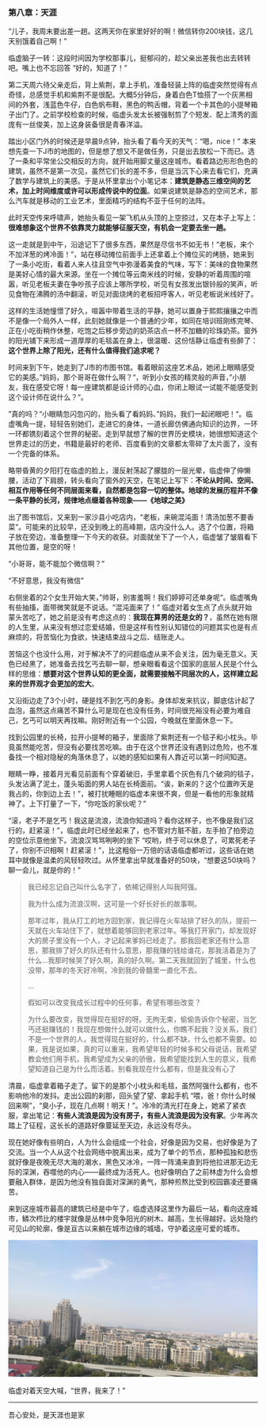 ### 第八章：天涯

“儿子，我周末要出差一趟。这两天你在家里好好的啊！微信转你200块钱，这几天别饿着自己啊！”

临虚脑子一转：这段时间因为学校那事儿，挺郁闷的，趁父亲出差我也出去转转吧。嘴上也不忘回答 “好的，知道了！” 

第二天周六待父亲走后，背上紫荆，拿上手机，准备轻装上阵的临虚突然觉得有点奇怪，总感觉手机和紫荆不是很配。大概5分钟后，身着白色T恤搭了一个灰黑相间的外套，浅蓝色牛仔，白色帆布鞋，黑色的鸭舌帽，背着一个卡其色的小提琴箱子出门了。之前学校检查的时候，临虚头发太长被强制剪了个短发、配上清秀的面庞有一丝俊美，加上这身装备很是青春洋溢。

踏出小区门外的时候还是早晨9点钟，抬头看了看今天的天气：“嗯，nice！” 本来想先查一下J市的地图的，但是想了想又不是做任务，只是出去放松一下而已。选了一条和平常坐公交相反的方向，就开始用脚丈量这座城市。看着路边形形色色的建筑，虽然不是第一次见，虽然它们长的差不多，但是当沉下心来去看它们，充满了数学与建筑上的美感。于是从怀里拿出个小笔记本：**建筑是静态三维空间的艺术，加上时间维度或许可以形成传说中的位面**。如果说建筑是静态的空间艺术，那么汽车就是移动的工业艺术，里面精巧的结构不亚于任何的法阵。

此时天空传来呼啸声，她抬头看见一架飞机从头顶的上空掠过，又在本子上写上：**很难想象这个世界不依靠灵力就能够征服天空，有机会一定要去坐一趟。**

这一走就是到中午，沿途记下了很多东西，果然是尽信书不如无书！“老板，来个不加洋葱的烤冷面！”，站在移动摊位前面手上还拿着上个摊位买的烤肠，她来到了一条小吃街，看着人来人往且空气中弥漫着美食的气味，写下：美味的食物果然是美好心情的最大来源。坐在一个摊位等云南米线的时候，安静的听着周围的喧嚣，听见老板夫妻在争吵孩子应该上哪所学校，听见有女孩发出银铃般的笑声，听见食物在沸腾的汤中翻滚，听见对面烧烤的老板招呼客人，听见老板说米线好了。

这样的生活她憧憬了好久，喧嚣中带着生活的平静，她可以置身于熙熙攘攘之中而不是像一个局外人一样，此刻她就像是一个普通的少年，如同在培训班刚练完琴、正在小吃街稍作休整，吃饱之后移步旁边的奶茶店点一杯不加糖的珍珠奶茶。窗外的阳光铺下来形成一道厚厚的毛毯盖在身上，很温暖、这份恬静让临虚有些醉了：**这个世界上除了阳光，还有什么值得我们追求呢？**

时间来到下午，她走到了J市的市图书馆。看着眼前这座艺术品，她闭上眼睛感受它的美感。”妈妈，那个哥哥在做什么啊？“，听到小女孩的精灵般的声音，”小朋友，我在感受它呀！每一座建筑都是设计师的心血，你闭上眼试一试能不能感受到这个设计师在说什么？“。

”真的吗？“小眼睛忽闪忽闪的，抬头看了看妈妈、”妈妈，我们一起闭眼吧！“。临虚嘴角一提，轻轻告别她们，走进它的身体，一道长廊仿佛通向知识的边界，一环一环都镌刻着这个世界的秘密。走到早就想了解的世界历史模块，她很想知道这个世界走过的历史，书籍是最好的老师、百度看到的文章都太零碎了太片面了，没有一个完备的体系。

略带昏黄的夕阳打在临虚的脸上，漫反射荡起了朦胧的一层光晕，临虚伸了伸懒腰，活动了下肩膀，转头看向了窗外的天空，在笔记上写下：**不论从时间、空间、相互作用等任何不同层面来看，自然都是包容一切的整体。地球的发展历程并不像一条平静的长河，规律地点缀着各种现象——《地球之美》**

出了图书馆后，又来到一家沙县小吃店内，“老板，来碗混沌面！清汤加葱不要香菜”。可能来的比较早，还没到晚上的高峰期，店内没什么人。选了个位置，将箱子放在旁边，准备整理一下今天的收获。对面就坐下了一个人，临虚皱了皱眉看下其他位置，是空的呀！

“小哥哥，能不能加个微信啊？”

“不好意思，我没有微信”

右侧坐着的2个女生开始大笑，”帅哥，别害羞啊！我们婷婷可还单身呢“。临虚嘴角有些抽搐，面带微笑就是不说话。“混沌面来了！” 临虚对着女生点了点头就开始蒙头苦吃了，她之前是没有考虑这点的：**我现在算男的还是女的？**，虽然在她有限的人生里，从来没有想过恋爱结婚，但是这样有性别认知错位的问题其实也是有点麻烦的，将苦恼化为食欲，快速结束战斗之后、结账走人。

苦恼这个也没什么用，对于解决不了的问题临虚从来不会关注，因为毫无意义。天色已经黑了，她准备去找乞丐去聊一聊，想亲眼看看这个国家的底层人民是个什么样的思维：**想要对这个世界认知的更全面，就需要接触不同层次的人，这样建立起来的世界观才会更加的宏大**。

又沿街边走了3个小时，硬是找不到乞丐的身影。身体却发来抗议，脚底估计起了血泡，虽然这点痛苦不算什么可是现在也没有任务，时间很充裕没有必要为难自己，乞丐可以明天再找嘛。刚好附近有一个公园，今晚就在里面休息一下。

找到公园里的长椅，拉开小提琴的箱子，里面除了紫荆还有一个毯子和小枕头。毕竟虽然能吃苦，但没有必要找苦吃嘛。由于在这个世界还没有遇到过危险，也不准备找一个相对隐秘的角落休息了，以她的感知如果有人靠近可以第一时间知道。

眼睛一睁，接着月光看见前面有个穿着破旧，手里拿着个灰色有几个破洞的毯子，头发沾满了泥土，蓬头垢面的男人站在长椅面前。“诶，新来的？这个位置昨天是我占的，你到边上去！”，被打扰睡眠的临虚本来很不爽，但是一看他的形象就精神了。上下打量了一下，“你吃饭的家伙呢？”

“滚，老子不是乞丐！我这是流浪，流浪你知道吗？看你这样子，也不像是我们这行的，赶紧滚！”，临虚此时已经坐起来了，也不管对方脏不脏，左手拍了拍旁边的空位示意他坐下。流浪汉骂骂咧咧的坐下 “哎哟，终于可以休息了，可累死老子了，你别不识相啊！赶紧滚！”，比这粗俗一万倍的话语临虚都听过，这些话在她耳中就像是温柔的风轻轻吹过。从怀里拿出早就准备好的50块，“想要这50块吗？聊一会儿，就是你的！”

>我已经忘记自己叫什么名字了，依稀记得别人叫我阿强。
>
>我为什么成为流浪汉啊，这可是一个好长好长的故事啊。
>
>那年过年，我从打工的地方回到家，我记得在火车站排了好久的队，提前一天就在火车站住下了，就想着能够回到老家过年。等我打开家门，却发现好大的房子里没有一个人，才记起来爹妈已经走了。那我回老家还有什么意思，那我排了好久的队还有什么意思，那我赚的钱给谁花，那我活着是为了什么...我那时候哭了好久啊，真的好久啊。第二天我就回到了城里，什么也没带，那年的冬天好冷啊，冷到我的骨髓里一直化不去。
>
>...
>
>假如可以改变我成长过程中的任何事，希望有哪些改变？
>
>为什么要改变，我觉得现在挺好的呀。无拘无束，偷偷告诉你个秘密，当乞丐还挺赚钱的！我现在想做什么就可以做什么，你瞧不起我？没关系，我们不是一个世界的人，我觉得现在挺好的，什么都不缺，什么也都不需要。如果，我是说如果，真的可以重来，我希望年轻的时候多和父母说话，我希望教会他们用手机，我希望成为父亲的骄傲，我希望能找到人生的意义，我希望知道自己是为什么而活着。别看我现在什么都有，但是我没有心了

清晨，临虚拿着箱子走了。留下的是那个小枕头和毛毯，虽然阿强什么都有，也不影响他冷的发抖。走出公园的刹那，回头望了望、拿起手机 “喂，爸！你什么时候回来啊”，“臭小子，现在几点啊！明天！”。冷冷的清光打在身上，她紧了紧衣服，拿出笔记：**有些人流浪是因为没有房子，有些人流浪是因为没有家**。少年再次踏上了征程，这长长的道路好像蔓延至天边，永远没有尽头。

现在她好像有些明白，人为什么会组成一个社会，好像是因为交易，也好像是为了交流。当一个人从这个社会网络中脱离出来，成为了单个的节点，那种孤独和悲伤就好像是夜晚无尽大海的潮水，黑色又冰冷，一阵一阵涌来直到将他拉进那无边无际的深渊，吞噬他的内心——最终成为活死人。也好像明白了之前林虚为什么会想要融入群体，是因为他没有独自面对深渊的勇气，那种煎熬比受到校园霸凌还要痛苦。

来到这座城市最高的建筑已经是中午了，临虚选择这里作为最后一站，看向这座城市，鳞次栉比的楼宇就像是丛林中竞争阳光的树木、越高，生长得越好。远处隐约可见山的轮廓，像是亘古以来躺在城市边缘的城墙，守护着这座可爱的城市。

![](https://raw.githubusercontent.com/krystalics/krystalics.github.io/master/_posts/%E5%B0%8F%E8%AF%B4/img/denggao.jpeg)

临虚对着天空大喊，“世界，我来了！”

---

吾心安处，是天涯也是家

